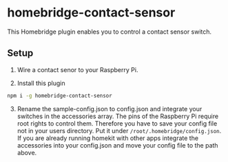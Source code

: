 # homebridge-contact-sensor
This Homebridge plugin enables you to control a contact sensor switch.

## Setup

1) Wire a contact senor to your Raspberry Pi.

2) Install this plugin

```bash
npm i -g homebridge-contact-sensor
```

3) Rename the sample-config.json to config.json and integrate your switches in the accessories array. The pins
of the Raspberry Pi require root rights to control them. Therefore you have to save your config file not
in your users directory. Put it under `/root/.homebridge/config.json`.
If you are already running homekit with other apps integrate the accessories into your config.json
and move your config file to the path above.
